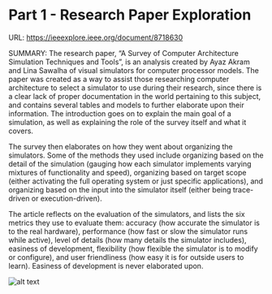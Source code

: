 # Part 1 - Research Paper Exploration

URL: https://ieeexplore.ieee.org/document/8718630

<p>SUMMARY: The research paper, “A Survey of Computer Architecture Simulation Techniques and Tools”, is an analysis created by Ayaz Akram and Lina Sawalha of visual simulators for computer processor models. The paper was created as a way to assist those researching computer architecture to select a simulator to use during their research, since there is a clear lack of proper documentation in the world pertaining to this subject, and contains several tables and models to further elaborate upon their information. The introduction goes on to explain the main goal of a simulation, as well as explaining the role of the survey itself and what it covers.</p>

<p>The survey then elaborates on how they went about organizing the simulators. Some of the methods they used include organizing based on the detail of the simulation (gauging how each simulator implements varying mixtures of functionality and speed), organizing based on target scope (either activating the full operating system or just specific applications), and organizing based on the input into the simulator itself (either being trace-driven or execution-driven).</p>

<p>The article reflects on the evaluation of the simulators, and lists the six metrics they use to evaluate them: accuracy (how accurate the simulator is to the real hardware), performance (how fast or slow the simulator runs while active), level of details (how many details the simulator includes), easiness of development, flexibility (how flexible the simulator is to modify or configure), and user friendliness (how easy it is for outside users to learn). Easiness of development is never elaborated upon.</p>

![alt text](https://ieeexplore.ieee.org/mediastore/IEEE/content/media/6287639/8600701/8718630/sawal.t3-2917698-small.gif)
